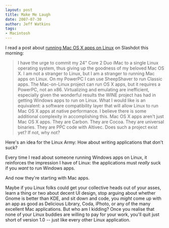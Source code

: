 ```yaml
---
layout: post
title: Make Me Laugh
date: 2007-07-30
author: Jeff Watkins
tags:
- Macintosh
---
```


I read a post about [running Mac OS X apps on Linux](http://apple.slashdot.org/article.pl?sid=07/07/30/0230204) on Slashdot this morning:

>I have the urge to commit my 24" Core 2 Duo iMac to a single Linux operating system, thus giving up the goodness of my beloved Mac OS X. I am not a stranger to Linux, but I am a stranger to running Mac apps on Linux. On my PowerPC I can use SheepShaver to run Classic apps. The Mac-on-Linux project can run OS X apps, but it requires a PowerPC, not an x86. Virtualizing and emulating are inefficient, especially given the wonderful results the WINE project has had in getting Windows apps to run on Linux. What I would like is an equivalent: a software compatibility layer that will allow Linux to run Mac OS X apps at native performance. I believe there is some additional complexity in accomplishing this. Mac OS X apps aren't just Mac OS X apps. They are Carbon. They are Cocoa. They are universal binaries. They are PPC code with Altivec. Does such a project exist yet? If not, why not?

Here's an idea for the Linux Army: How about writing applications that don't suck?

Every time I read about someone running Windows apps on Linux, it reinforces the impression I have of Linux: the applications must _really_ suck if you _want_ to run Windows apps.

And now they're starting with Mac apps.

Maybe if you Linux folks could get your collective heads out of your asses, learn a thing or two about decent UI design, stop arguing about whether Gnome is better than KDE, and sit down and code, you _might_ come up with an app as good as Delicious Library, Coda, iPhoto, or any of the many excellent Mac applications. But who am I kidding? Once you realise that none of your Linux buddies are willing to pay for your work, you'll quit just short of version 1.0 -- just like every other Linux application.